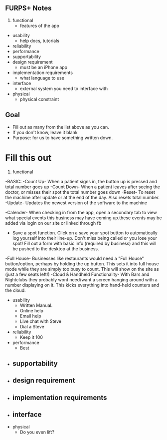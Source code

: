 ## FURPS+ Notes
1. functional
	- features of the app
- usability
	- help docs, tutorials
- reliability
- performance
- supportability
- design requirement
	- must be an iPhone app
- implementation requirements
	- what language to use
- interface
	- external system you need to interface with
- physical
	- physical constraint

## Goal
- Fill out as many from the list above as you can.
- If you don't know, leave it blank
- Purpose: for us to have something written down.

# Fill this out
1. functional
  
  -BASIC: 
  -Count Up- When a patient signs in, the button up is pressed and total number goes up
  -Count Down- When a patient leaves after seeing the doctor, or misses their spot the total number goes down
  -Reset- To reset the machine after update or at the end of the day. Also resets total number.
  -Update- Updates the newest version of the software to the machine

  -Calender- When checking in from the app, open a secondary tab to view what special events this business may have coming up.these events may be added via login on our site or linked through fb

  - Save a spot function. Click on a save your spot button to automatically log yourself into their line-up. Don't miss being called or you lose your spot! Fill out a form with basic info (required by business) and this will be pushed to the desktop at the business.
  
  -Full House- Businesses like restaurants would need a "Full House" button/option, perhaps by holding the up button. This sets it into full house mode while they are simply too busy to count. This will show on the site as (just a few seats left!)
  -Cloud & Handheld Functionality- With Bars and Nightclubs they probably wont need/want a screen hanging around with a number displaying on it. This kicks everything into hand-held counters and the cloud.

- usability
  - Written Manual. 
  - Online help 
  - Email help 
  - Live chat with Steve 
  - Dial a Steve 
- reliability
  - Keep it 100
- performance
  - Best
- supportability
  - 
- design requirement
  - 
- implementation requirements
     - 
- interface
     - 
- physical
     - Do you even lift?



